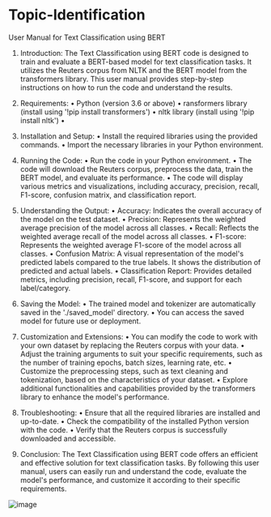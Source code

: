# Topic-Identification
User Manual for Text Classification using BERT

1.	Introduction:
The Text Classification using BERT code is designed to train and evaluate a BERT-based model for text classification tasks. It utilizes the Reuters corpus from NLTK and the BERT model from the transformers library. This user manual provides step-by-step instructions on how to run the code and understand the results.

2.	Requirements:
•	Python (version 3.6 or above)
•	ransformers library (install using '!pip install transformers')
•	nltk library (install using '!pip install nltk')
•	
3.	Installation and Setup:
•	Install the required libraries using the provided commands.
•	Import the necessary libraries in your Python environment.

4.	Running the Code:
•	Run the code in your Python environment.
•	The code will download the Reuters corpus, preprocess the data, train the BERT model, and evaluate its performance.
•	The code will display various metrics and visualizations, including accuracy, precision, recall, F1-score, confusion matrix, and classification report.

5.	Understanding the Output:
•	Accuracy: Indicates the overall accuracy of the model on the test dataset.
•	Precision: Represents the weighted average precision of the model across all classes.
•	Recall: Reflects the weighted average recall of the model across all classes.
•	F1-score: Represents the weighted average F1-score of the model across all classes.
•	Confusion Matrix: A visual representation of the model's predicted labels compared to the true labels. It shows the distribution of predicted and actual labels.
•	Classification Report: Provides detailed metrics, including precision, recall, F1-score, and support for each label/category.

6.	Saving the Model:
•	The trained model and tokenizer are automatically saved in the './saved_model' directory.
•	You can access the saved model for future use or deployment.

7.	Customization and Extensions:
•	You can modify the code to work with your own dataset by replacing the Reuters corpus with your data.
•	Adjust the training arguments to suit your specific requirements, such as the number of training epochs, batch sizes, learning rate, etc.
•	Customize the preprocessing steps, such as text cleaning and tokenization, based on the characteristics of your dataset.
•	Explore additional functionalities and capabilities provided by the transformers library to enhance the model's performance.

8.	Troubleshooting:
•	Ensure that all the required libraries are installed and up-to-date.
•	Check the compatibility of the installed Python version with the code.
•	Verify that the Reuters corpus is successfully downloaded and accessible.

9.	Conclusion:
The Text Classification using BERT code offers an efficient and effective solution for text classification tasks. By following this user manual, users can easily run and understand the code, evaluate the model's performance, and customize it according to their specific requirements.


![image](https://github.com/mani118/Topic-Identification/assets/52442153/96520691-204e-41de-9be9-8c47280af4c2)
